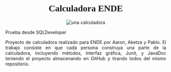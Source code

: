 <h1 align="center" style="font-family:verdana;">Calculadora ENDE</h1>
<div align="center"><img src="https://cdn.pixabay.com/photo/2017/07/06/17/13/calculator-2478633_960_720.png" alt="una calculadora"></div>
<p>Prueba desde SQLDeveloper</p>
<div align="justify" >Proyecto de calculadora realizado para ENDE por Aaron,  Aketza y Pablo. El trabajo consiste en que cada persona construya una parte de  la calculadora, incluyendo métodos, interfaz gráfica, Junit, y JavaDoc teniendo  el proyecto almacenando en GitHub y tirando todos del mismo repositorio.</div>
